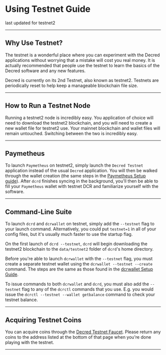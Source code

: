 # Using Testnet Guide

last updated for testnet2

---

## Why Use Testnet?

The testnet is a wonderful place where you can experiment with the Decred applications without worrying that a mistake will cost you real money. It is actually recommended that people use the testnet to learn the basics of the Decred software and any new features.

Decred is currently on its 2nd Testnet, also known as testnet2. Testnets are periodically reset to help keep a manageable blockchain file size. 

---

## How to Run a Testnet Node

Running a testnet2 node is incredibly easy. You application of choice will need to download the testnet2 blockchain, and you will need to create a new wallet file for testnet2 use. Your mainnet blockchain and wallet files will remain untouched. Switching between the two is incredibly easy.

---

## Paymetheus

To launch `Paymetheus` on testnet2, simply launch the `Decred Testnet` application instead of the usual `Decred` application. You will then be walked through the wallet creation (the same steps in the [Paymetheus Setup guide](/getting-started/user-guides/paymetheus.md)). After `dcrd` finishes syncing in the background, you'll then be able to fill your `Paymetheus` wallet with testnet DCR and familiarize yourself with the software.

---

<!-- ## Decrediton 

To launch `Decrediton` on testnet2, you have to launch `Decrediton` from the command line with the `--testnet` flag. Keep in mind that using the flag once will make it always start in that mode until you use the `--mainnet` flag to switch back to the mainnet blockchain.

___ -->

## Command-Line Suite

To launch `dcrd` and `dcrwallet` on testnet, simply add the `--testnet` flag to your launch command. Alternatively, you could put `testnet=1` in all of your config files, but it's usually much faster to use the startup flag.

On the first launch of `dcrd --testnet`, `dcrd` will begin downloading the testnet2 blockchain to the `data/testnet2` folder of `dcrd`'s home directory.

Before you're able to launch `dcrwallet` with the `--testnet` flag, you must create a separate testnet wallet using the `dcrwallet --testnet --create` command. The steps are the same as those found in the [dcrwallet Setup Guide](/getting-started/user-guides/dcrwallet-setup.md). 

To issue commands to both `dcrwallet` and `dcrd`, you must also add the `--testnet` flag to any of the `dcrctl` commands that you use. E.g. you would issue the `dcrctl --testnet --wallet getbalance` command to check your testnet balance. 

---

## Acquiring Testnet Coins

You can acquire coins through the [Decred Testnet Faucet](https://faucet.decred.org). Please return any coins to the address listed at the bottom of that page when you're done playing with the testnet.

---

